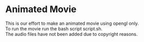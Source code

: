 # Animated Movie
This is our effort to make an animated movie using opengl only.  
To run the movie run the bash script script.sh.  
The audio files have not been added due to copyright reasons.  

